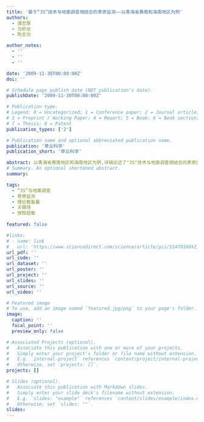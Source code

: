 ```yaml
---
title: '基于“3S”技术与地面调查相结合的草原监测——以青海省黄南和海南地区为例'
authors:
  - 谭忠厚
  - 马轩龙
  - 陈全功

author_notes:
  - ''
  - ''
  - ''

date: '2009-11-30T00:00:00Z'
doi: ''

# Schedule page publish date (NOT publication's date).
publishDate: '2009-11-30T00:00:00Z'

# Publication type.
# Legend: 0 = Uncategorized; 1 = Conference paper; 2 = Journal article;
# 3 = Preprint / Working Paper; 4 = Report; 5 = Book; 6 = Book section;
# 7 = Thesis; 8 = Patent
publication_types: ['2']

# Publication name and optional abbreviated publication name.
publication: '草业科学'
publication_short: '草业科学'

abstract: 以青海省黄南地区和海南地区为例,详细论述了"3S"技术与地面调查相结合的草原监测技术路线流程;用2007年产草量观测资料,经GPS定位,与MODIS植被指数建立地上生物量反演模型,同时,利用粮食、青稞等农作物产量与林地面积资料,估算了农林副产品载畜量,分析了黄南地区和海南地区总体牲畜承载力及超载情况。结果表明:黄南地区和海南地区的总体载畜量分别为302.82万和386.25万个羊单位,超载率分别为67.48%和125.65%,两地区平均超载率为96.57%,说明这2个地区应适当降低牲畜数量或加大补饲力度,以减轻对当地草原生态的压力。提出最大超载率和平均超载率的概念,把两者结合起来,以便综合地反映研究区放牧超载情况。建议构建和开发基于Web-GIS的草原监测网站,以期为《草原法》的执行提供依据,促进我国草原生态建设和草原恢复的发展。
# Summary. An optional shortened abstract.
summary: 

tags:
  - “3S”与地面调查
  - 草原监测
  - 理论载畜量
  - 关键场
  - 放牧超载
  
featured: false

#links:
# - name: link
#   url: 'https://www.sciencedirect.com/science/article/pii/S1470160X21006658'
url_pdf: ''
url_code: ''
url_dataset: ''
url_poster: ''
url_project: ''
url_slides: ''
url_source: ''
url_video: ''

# Featured image
# To use, add an image named `featured.jpg/png` to your page's folder.
image:
  caption: ''
  focal_point: ''
  preview_only: false

# Associated Projects (optional).
#   Associate this publication with one or more of your projects.
#   Simply enter your project's folder or file name without extension.
#   E.g. `internal-project` references `content/project/internal-project/index.md`.
#   Otherwise, set `projects: []`.
projects: []

# Slides (optional).
#   Associate this publication with Markdown slides.
#   Simply enter your slide deck's filename without extension.
#   E.g. `slides: "example"` references `content/slides/example/index.md`.
#   Otherwise, set `slides: ""`.
slides:
---
```


